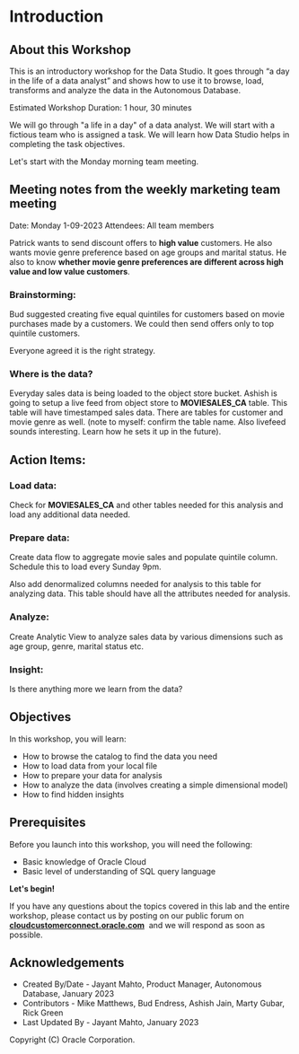 # Introduction

## About this Workshop

This is an introductory workshop for the Data Studio. It goes through “a day in the life of a data analyst” and shows how to use it to browse, load, transforms and analyze the data in the Autonomous Database.

Estimated Workshop Duration: 1 hour, 30 minutes


We will go through "a life in a day" of a data analyst. We will start with a fictious team who is assigned a task. We will learn how Data Studio helps in completing the task objectives.

Let's start with the Monday morning team meeting.


## Meeting notes from the weekly marketing team meeting

Date: Monday 1-09-2023
Attendees: All team members

Patrick wants to send discount offers to **high value** customers. 
He also wants movie genre preference based on age groups and
marital status. He also to know **whether movie genre preferences
are different across high value and low value customers**.

### Brainstorming:

Bud suggested creating five equal quintiles for customers based on movie
purchases made by a customers. 
We could then send offers only to top quintile customers.

Everyone agreed it is the right strategy.

### Where is the data?

Everyday sales data is being loaded to the object store bucket. Ashish
is going to setup a live feed from object store to **MOVIESALES_CA**
table. This table will have timestamped sales data. There are tables for
customer and movie genre as well.
(note to myself: confirm the table name. Also livefeed sounds
interesting. Learn how he sets it up in the future).

## Action Items:

### Load data:

Check for **MOVIESALES_CA** and other tables needed for this analysis and 
load any additional data needed.

### Prepare data:

Create data flow to aggregate movie sales and
populate quintile column. Schedule this to load every Sunday 9pm.

Also add denormalized columns needed for analysis to this table for
analyzing data. This table should have all the attributes needed for
analysis.

### Analyze:

 Create Analytic View to analyze sales data by various dimensions such as
age group, genre, marital status etc.

### Insight:

Is there anything more we learn from the data?

 

## Objectives

In this workshop, you will learn:
-	How to browse the catalog to find the data you need
-	How to load data from your local file
-	How to prepare your data for analysis
-	How to analyze the data (involves creating a simple dimensional model)
-	How to find hidden insights


## Prerequisites

Before you launch into this workshop, you will need the following:

- Basic knowledge of Oracle Cloud
- Basic level of understanding of SQL query language


**Let's begin!** 

If you have any questions about the topics covered in this lab and the entire workshop, please contact us by posting on our public forum on  **[cloudcustomerconnect.oracle.com](https://cloudcustomerconnect.oracle.com/resources/32a53f8587/)**  and we will respond as soon as possible.


## Acknowledgements

- Created By/Date - Jayant Mahto, Product Manager, Autonomous Database, January 2023
- Contributors - Mike Matthews, Bud Endress, Ashish Jain, Marty Gubar, Rick Green
- Last Updated By - Jayant Mahto, January 2023


Copyright (C)  Oracle Corporation.


